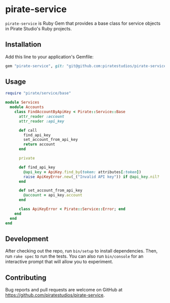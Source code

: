 # pirate-service

`pirate-service` is Ruby Gem that provides a base class for service objects in Pirate Studio's Ruby projects.

## Installation

Add this line to your application's Gemfile:

``` ruby
gem "pirate-service", git: "git@github.com:piratestudios/pirate-service.git"
```

## Usage

``` ruby
require "pirate/service/base"

module Services
  module Accounts
    class FindAccountByApiKey < Pirate::Service::Base
      attr_reader :account
      attr_reader :api_key

      def call
        find_api_key
        set_account_from_api_key
        return account
      end

      private

      def find_api_key
        @api_key = ApiKey.find_by(token: attributes[:token])
        raise ApiKeyError.new(_("Invalid API key")) if @api_key.nil?
      end

      def set_account_from_api_key
        @account = api_key.account
      end

      class ApiKeyError < Pirate::Service::Error; end
    end
  end
end
```

## Development

After checking out the repo, run `bin/setup` to install dependencies. Then, run
`rake spec` to run the tests. You can also run `bin/console` for an interactive
prompt that will allow you to experiment.

## Contributing

Bug reports and pull requests are welcome on GitHub at https://github.com/piratestudios/pirate-service.
